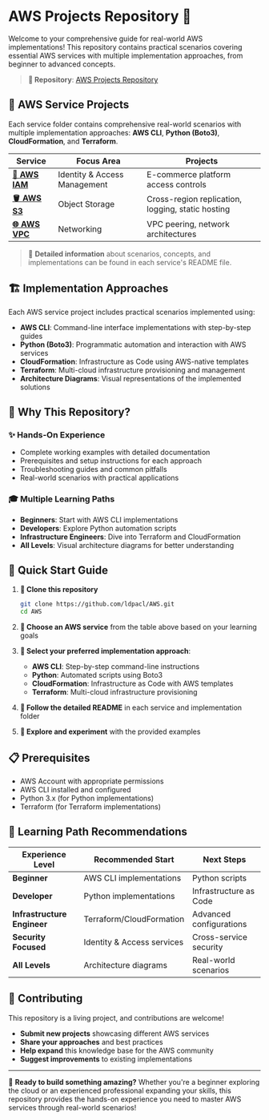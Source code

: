 # AWS Projects Repository 🚀

Welcome to your comprehensive guide for real-world AWS implementations! This repository contains practical scenarios covering essential AWS services with multiple implementation approaches, from beginner to advanced concepts.

> **🔗 Repository**: [AWS Projects Repository](https://github.com/ldpacl/AWS)

## 📁 AWS Service Projects

Each service folder contains comprehensive real-world scenarios with multiple implementation approaches: **AWS CLI**, **Python (Boto3)**, **CloudFormation**, and **Terraform**.

| **Service** | **Focus Area** | **Projects** |
|-------------|---------------|--------------|
| **[🔐 AWS IAM](./aws_iam/)** | Identity & Access Management | E-commerce platform access controls |
| **[🪣 AWS S3](./aws_s3/)** | Object Storage | Cross-region replication, logging, static hosting |
| **[🌐 AWS VPC](./aws_vpc/)** | Networking | VPC peering, network architectures |

> 📖 **Detailed information** about scenarios, concepts, and implementations can be found in each service's README file.

## 🏗️ Implementation Approaches

Each AWS service project includes practical scenarios implemented using:

- **AWS CLI**: Command-line interface implementations with step-by-step guides
- **Python (Boto3)**: Programmatic automation and interaction with AWS services
- **CloudFormation**: Infrastructure as Code using AWS-native templates
- **Terraform**: Multi-cloud infrastructure provisioning and management
- **Architecture Diagrams**: Visual representations of the implemented solutions

## 🎯 Why This Repository?

### ✨ **Hands-On Experience**
- Complete working examples with detailed documentation
- Prerequisites and setup instructions for each approach
- Troubleshooting guides and common pitfalls
- Real-world scenarios with practical applications

### 🎓 **Multiple Learning Paths**
- **Beginners**: Start with AWS CLI implementations
- **Developers**: Explore Python automation scripts  
- **Infrastructure Engineers**: Dive into Terraform and CloudFormation
- **All Levels**: Visual architecture diagrams for better understanding

## 🚀 Quick Start Guide

1. **📂 Clone this repository**
   ```bash
   git clone https://github.com/ldpacl/AWS.git
   cd AWS
   ```

2. **🎯 Choose an AWS service** from the table above based on your learning goals

3. **🔧 Select your preferred implementation approach**:
   - **AWS CLI**: Step-by-step command-line instructions
   - **Python**: Automated scripts using Boto3
   - **CloudFormation**: Infrastructure as Code with AWS templates
   - **Terraform**: Multi-cloud infrastructure provisioning

4. **📖 Follow the detailed README** in each service and implementation folder

5. **🧪 Explore and experiment** with the provided examples

## 📋 Prerequisites

- AWS Account with appropriate permissions
- AWS CLI installed and configured  
- Python 3.x (for Python implementations)
- Terraform (for Terraform implementations)

## 🎯 Learning Path Recommendations

| **Experience Level** | **Recommended Start** | **Next Steps** |
|---------------------|----------------------|----------------|
| **Beginner** | AWS CLI implementations | Python scripts |
| **Developer** | Python implementations | Infrastructure as Code |
| **Infrastructure Engineer** | Terraform/CloudFormation | Advanced configurations |
| **Security Focused** | Identity & Access services | Cross-service security |
| **All Levels** | Architecture diagrams | Real-world scenarios |

## 🤝 Contributing

This repository is a living project, and contributions are welcome!

- **Submit new projects** showcasing different AWS services
- **Share your approaches** and best practices  
- **Help expand** this knowledge base for the AWS community
- **Suggest improvements** to existing implementations

---

🌟 **Ready to build something amazing?** Whether you're a beginner exploring the cloud or an experienced professional expanding your skills, this repository provides the hands-on experience you need to master AWS services through real-world scenarios!